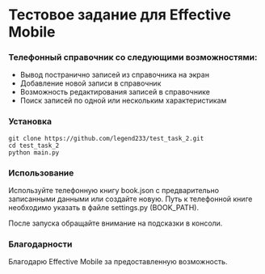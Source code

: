 # Тестовое задание для Effective Mobile

### Телефонный справочник со следующими возможностями:

- Вывод постранично записей из справочника на экран
- Добавление новой записи в справочник
- Возможность редактирования записей в справочнике
- Поиск записей по одной или нескольким характеристикам

### Установка
    git clone https://github.com/legend233/test_task_2.git
    cd test_task_2
    python main.py

### Использование

Используйте телефонную книгу book.json с предварительно записанными данными или создайте новую. Путь к телефонной книге необходимо указать в файле settings.py (BOOK_PATH).

После запуска обращайте внимание на подсказки в консоли.

### Благодарности

Благодарю Effective Mobile за предоставленную возможность.